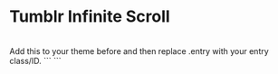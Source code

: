 Tumblr Infinite Scroll
==============
<br>
Add this to your theme before </ head> and then replace .entry with your entry class/ID.
```
<script>
var entry = '.entry';
</script>
<script type="text/javascript" src="http://masonry.desandro.com/masonry.pkgd.min.js"></script>
<script type="text/javascript" src="http://static.tumblr.com/ib6vvvn/qD1n34q48/script.js"></script>
```
